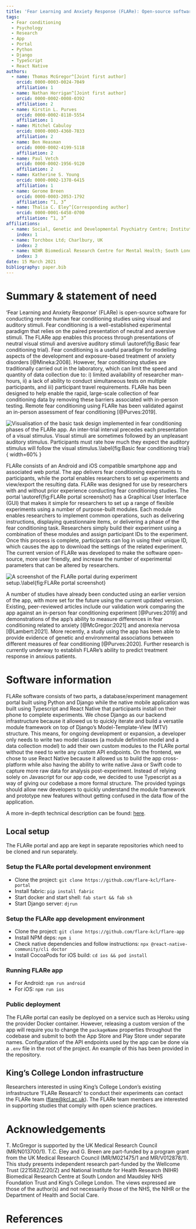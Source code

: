 ```yaml
---
title: 'Fear Learning and Anxiety Response (FLARe): Open-source software for remote human fear conditioning experiments.'
tags:
  - Fear conditioning
  - Psychology
  - Research
  - App
  - Portal
  - Python
  - Django
  - TypeScript
  - React Native
authors:
  - name: Thomas McGregor^[Joint first author]
    orcid: 0000-0003-0024-7049
    affiliation: 1
  - name: Nathan Horrigan^[Joint first author]
    orcid: 0000-0002-0008-0392
    affiliation: 2
  - name: Kirstin L. Purves
    orcid: 0000-0002-8110-5554
    affiliation: 1
  - name: Mitchel Cabuloy
    orcid: 0000-0003-4360-7833
    affiliation: 2
  - name: Ben Heasman
    orcid: 0000-0002-4199-5118
    affiliation: 2
  - name: Paul Vetch
    orcid: 0000-0002-1956-9120
    affiliation: 2
  - name: Katherine S. Young
    orcid: 0000-0002-1378-6415
    affiliation: 1
  - name: Gerome Breen
    orcid: 0000-0003-2053-1792
    affiliation: “1, 3”
  - name: Thalia C. Eley^[Corresponding author]
    orcid: 0000-0001-6458-0700
    affiliation: “1, 3”
affiliations:
  - name: Social, Genetic and Developmental Psychiatry Centre; Institute of Psychiatry, Psychology & Neuroscience; King’s College London; London, UK.
    index: 1
  - name: Torchbox Ltd; Charlbury, UK
    index: 2
  - name: NIHR Biomedical Research Centre for Mental Health; South London and Maudsley NHS Trust; London, UK.
    index: 3
date: 15 March 2021
bibliography: paper.bib
---
```


# Summary & statement of need

‘Fear Learning and Anxiety Response’ (FLARe) is open-source software for conducting remote human fear conditioning studies using visual and auditory stimuli. Fear conditioning is a well-established experimental paradigm that relies on the paired presentation of neutral and aversive stimuli. The FLARe app enables this process through presentations of neutral visual stimuli and aversive auditory stimuli \autoref{fig:Basic fear conditioning trial}. Fear conditioning is a useful paradigm for modelling aspects of the development and exposure-based treatment of anxiety disorders [@Mineka:2008]. However, fear conditioning studies are traditionally carried out in the laboratory, which can limit the speed and quantity of data collection due to: i) limited availability of researcher man-hours, ii) a lack of ability to conduct simultaneous tests on multiple participants, and iii) participant travel requirements. FLARe has been designed to help enable the rapid, large-scale collection of fear conditioning data by removing these barriers associated with in-person testing. Remote fear conditioning using FLARe has been validated against an in-person assessment of fear conditioning [@Purves:2019].

![Visualisation of the basic task design implemented in fear conditioning phases of the FLARe app. An inter-trial interval precedes each presentation of a visual stimulus. Visual stimuli are sometimes followed by an unpleasant auditory stimulus. Participants must rate how much they expect the auditory stimulus will follow the visual stimulus.\label{fig:Basic fear conditioning trial}](./repo_assets/basic-trial-figure.png){ width=60% }

FLARe consists of an Android and iOS compatible smartphone app and associated web portal. The app delivers fear conditioning experiments to participants, while the portal enables researchers to set up experiments and view/export the resulting data. FLARe was designed for use by researchers with and without prior experience conducting fear conditioning studies. The portal \autoref{fig:FLARe portal screenshot} has a Graphical User Interface (GUI) that makes it simple for researchers to set up a range of flexible experiments using a number of purpose-built modules. Each module enables researchers to implement common operations, such as delivering instructions, displaying questionnaire items, or delivering a phase of the fear conditioning task. Researchers simply build their experiment using a combination of these modules and assign participant IDs to the experiment. Once this process is complete, participants can log in using their unique ID, which causes the app to download the settings of the related experiment. The current version of FLARe was developed to make the software open-source, more user friendly, and increase the number of experimental parameters that can be altered by researchers.

![A screenshot of the FLARe portal during experiment setup.\label{fig:FLARe portal screenshot}](./repo_assets/flare-portal-screenshot.png)

A number of studies have already been conducted using an earlier version of the app, with more set for the future using the current updated version. Existing, peer-reviewed articles include our validation work comparing the app against an in-person fear conditioning experiment [@Purves:2019] and demonstrations of the app’s ability to measure differences in fear conditioning related to anxiety [@McGregor:2021] and anorexia nervosa [@Lambert:2021]. More recently, a study using the app has been able to provide evidence of genetic and environmental associations between different measures of fear conditioning [@Purves:2020]. Further research is currently underway to establish FLARe’s ability to predict treatment response in anxious patients.

# Software information

FLARe software consists of two parts, a database/experiment management portal built using Python and Django while the native mobile application was built using Typescript and React Native that participants install on their phone to complete experiments. We chose Django as our backend infrastructure because it allowed us to quickly iterate and build a versatile module framework on top of Django’s Model-Template-View (MTV) structure. This means, for ongoing development or expansion, a developer only needs to write two model classes (a module definition model and a data collection model) to add their own custom modules to the FLARe portal without the need to write any custom API endpoints. On the frontend, we chose to use React Native because it allowed us to build the app cross-platform while also having the ability to write native Java or Swift code to capture more raw data for analysis post-experiment. Instead of relying solely on Javascript for our app code, we decided to use Typescript as a way of giving our codebase a more formal structure. The provided typings should allow new developers to quickly understand the module framework and prototype new features without getting confused in the data flow of the application.

A more in-depth technical description can be found: [here](https://docs.google.com/document/d/11GBzLfQ3bPkZqHHJNA9wDgRUs89Na2V7oKZGWzhvfDw/edit?usp=sharing).

## Local setup

The FLARe portal and app are kept in separate repositories which need to be cloned and run separately.

### Setup the FLARe portal development environment

- Clone the project: `git clone https://github.com/flare-kcl/flare-portal`
- Install fabric: `pip install fabric`
- Start docker and start shell: `fab start && fab sh`
- Start Django server: `djrun`

### Setup the FLARe app development environment

- Clone the project: `git clone https://github.com/flare-kcl/flare-app`
- Install NPM deps: `npm i`
- Check native dependencies and follow instructions: `npx @react-native-community/cli doctor`
- Install CocoaPods for iOS build: `cd ios && pod install`

### Running FLARe app

- For Android: `npm run android`
- For iOS: `npm run ios`

### Public deployment

The FLARe portal can easily be deployed on a service such as Heroku using the provider Docker container. However, releasing a custom version of the app will require you to change the `packageName` properties throughout the codebase and submit to both the App Store and Play Store under separate names. Configuration of the API endpoints used by the app can be done via a `.env` file in the root of the project. An example of this has been provided in the repository.

## King’s College London infrastructure

Researchers interested in using King’s College London’s existing infrastructure ‘FLARe Research’ to conduct their experiments can contact the FLARe team (flare@kcl.ac.uk). The FLARe team members are interested in supporting studies that comply with open science practices.

# Acknowledgements

T. McGregor is supported by the UK Medical Research Council (MR/N013700/1). T.C. Eley and G. Breen are part-funded by a program grant from the UK Medical Research Council (MR/M021475/1 and MR/V012878/1). This study presents independent research part-funded by the Wellcome Trust (221582/Z/20/Z) and National Institute for Health Research (NIHR) Biomedical Research Centre at South London and Maudsley NHS Foundation Trust and King’s College London. The views expressed are those of the author(s) and not necessarily those of the NHS, the NIHR or the Department of Health and Social Care.

# References
